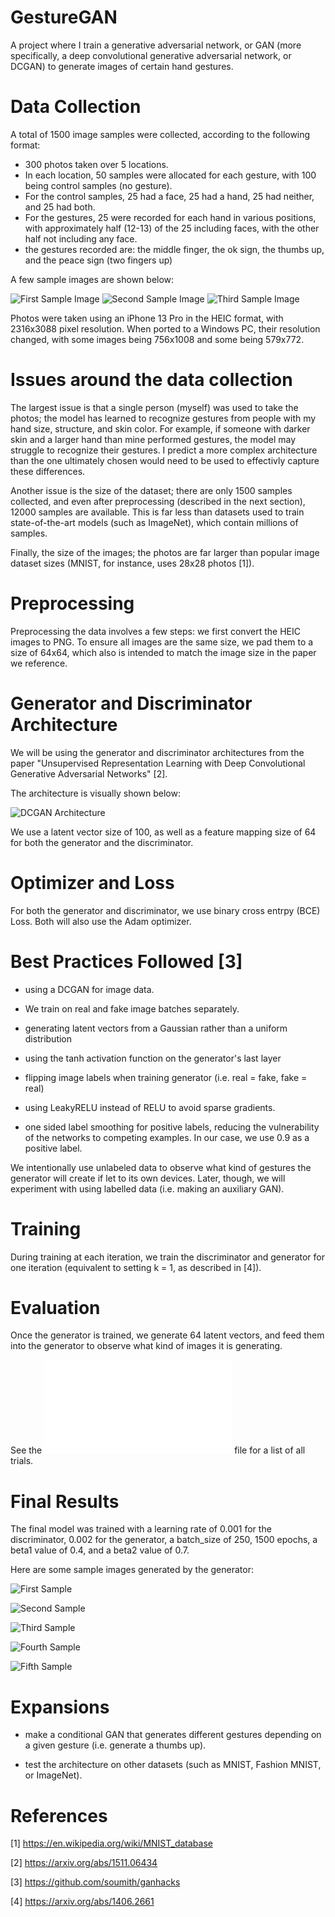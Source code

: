 # GestureGAN

A project where I train a generative adversarial network, or GAN (more specifically, a deep convolutional generative adversarial network, or DCGAN) to generate images of certain hand gestures.

# Data Collection

A total of 1500 image samples were collected, according to the following format:

- 300 photos taken over 5 locations.
- In each location, 50 samples were allocated for each gesture, with 100 being control samples (no gesture).
- For the control samples, 25 had a face, 25 had a hand, 25 had neither, and 25 had both.
- For the gestures, 25 were recorded for each hand in various positions, with approximately half (12-13) of the 25 including faces, with the other half not including any face.
- the gestures recorded are: the middle finger, the ok sign, the thumbs up, and the peace sign (two fingers up)

A few sample images are shown below:

![First Sample Image](./IMG_16640.png)
![Second Sample Image](./IMG_02570.png)
![Third Sample Image](./IMG_10920.png)

Photos were taken using an iPhone 13 Pro in the HEIC format, with 2316x3088 pixel resolution. When ported to a Windows PC, their resolution changed, with some images being 756x1008 and some being 579x772.

# Issues around the data collection

The largest issue is that a single person (myself) was used to take the photos; the model has learned to recognize gestures from people with my hand size, structure, and skin color. For example, if someone with darker skin and a larger hand than mine performed gestures, the model may struggle to recognize their gestures. I predict a more complex architecture than the one ultimately chosen would need to be used to effectivly capture these differences.

Another issue is the size of the dataset; there are only 1500 samples collected, and even after preprocessing (described in the next section), 12000 samples are available. This is far less than datasets used to train state-of-the-art models (such as ImageNet), which contain millions of samples.

Finally, the size of the images; the photos are far larger than popular image dataset sizes (MNIST, for instance, uses 28x28 photos [1]).

# Preprocessing

Preprocessing the data involves a few steps: we first convert the HEIC images to PNG. To ensure all images are the same size, we pad them to a size of 64x64, which also is intended to match the image size in the paper we reference.

# Generator and Discriminator Architecture

We will be using the generator and discriminator architectures from the paper "Unsupervised Representation Learning with Deep Convolutional Generative Adversarial Networks" [2].

The architecture is visually shown below:

![DCGAN Architecture](./dcgan.png)

We use a latent vector size of 100, as well as a feature mapping size of 64 for both the generator and the discriminator.

# Optimizer and Loss

For both the generator and discriminator, we use binary cross entrpy (BCE) Loss. Both will also use the Adam optimizer.

# Best Practices Followed [3]

- using a DCGAN for image data.

- We train on real and fake image batches separately.

- generating latent vectors from a Gaussian rather than a uniform distribution

- using the tanh activation function on the generator's last layer

- flipping image labels when training generator (i.e. real = fake, fake = real)

- using LeakyRELU instead of RELU to avoid sparse gradients.

- one sided label smoothing for positive labels, reducing the vulnerability of the networks to competing examples. In our case, we use 0.9 as a positive label.

We intentionally use unlabeled data to observe what kind of gestures the generator will create if let to its own devices. Later, though, we will experiment with using labelled data (i.e. making an auxiliary GAN).

# Training

During training at each iteration, we train the discriminator and generator for one iteration (equivalent to setting k = 1, as described in [4]). 

# Evaluation

Once the generator is trained, we generate 64 latent vectors, and feed them into the generator to observe what kind of images it is generating.

See the ![Trials.md](./Trials.md) file for a list of all trials.

# Final Results

The final model was trained with a learning rate of 0.001 for the discriminator, 0.002 for the generator, a batch_size of 250, 1500 epochs, a beta1 value of 0.4, and a beta2 value of 0.7. 

Here are some sample images generated by the generator:

![First Sample](./sample_1.png)

![Second Sample](./sample_2.png)

![Third Sample](./sample_3.png)

![Fourth Sample](./sample_4.png)

![Fifth Sample](./sample_5.png)

# Expansions

- make a conditional GAN that generates different gestures depending on a given gesture (i.e. generate a thumbs up).

- test the architecture on other datasets (such as MNIST, Fashion MNIST, or ImageNet).

# References

[1] https://en.wikipedia.org/wiki/MNIST_database

[2] https://arxiv.org/abs/1511.06434

[3] https://github.com/soumith/ganhacks

[4] https://arxiv.org/abs/1406.2661